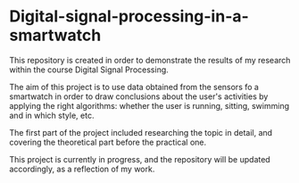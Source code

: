 # Digital-signal-processing-in-a-smartwatch

This repository is created in order to demonstrate the results of my research within the course Digital Signal Processing. 

The aim of this project is to use data obtained from the sensors fo a smartwatch in order to draw conclusions about the user's activities by applying the right algorithms: whether the user is running, sitting, swimming and in which style, etc. 

The first part of the project included researching the topic in detail, and covering the theoretical part before the practical one.

This project is currently in progress, and the repository will be updated accordingly, as a reflection of my work. 
